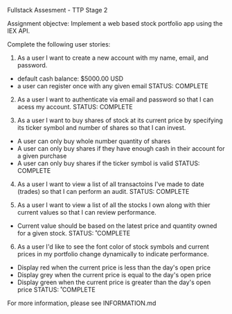 Fullstack Assesment - TTP
Stage 2

Assignment objectve:
Implement a web based stock portfolio app using the IEX API.

Complete the following user stories:

1. As a user I want to create a new account with my name, email, and password.

- default cash balance: \$5000.00 USD
- a user can register once with any given email
  STATUS: COMPLETE

2. As a user I want to authenticate via email and password so that I can acess my account.
   STATUS: COMPLETE

3. As a user I want to buy shares of stock at its current price by specifying its ticker symbol and number of shares so that I can invest.

- A user can only buy whole number quantity of shares
- A user can only buy shares if they have enough cash in their account for a given purchase
- A user can only buy shares if the ticker symbol is valid
  STATUS: COMPLETE

4. As a user I want to view a list of all transactoins I've made to date (trades) so that I can perform an audit.
   STATUS: COMPLETE

5. As a user I want to view a list of all the stocks I own along with thier current values so that I can review performance.

- Current value should be based on the latest price and quantity owned for a given stock.
  STATUS: ˚COMPLETE

6. As a user I'd like to see the font color of stock symbols and current prices in my portfolio change dynamically to indicate performance.

- Display red when the current price is less than the day's open price
- Display grey when the current price is equal to the day's open price
- Display green when the current price is greater than the day's open price
  STATUS: ˚COMPLETE

For more information, please see INFORMATION.md
